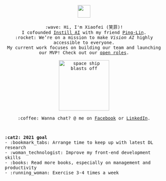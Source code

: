 <p align="middle">
  <img height=40 src="https://media.giphy.com/media/LPCZeLoIGfFCBnMHQT/giphy.gif">
  <samp>
    <br><br>:wave: Hi, I'm Xiaofei (笑菲)! 
    <br>I cofounded <a href="https://instill.tech">Instill AI</a> with my friend <a href="https://github.com/pinglin">Ping-Lin</a>.
    <br>:rocket: We’re on a mission to make <em>Vision AI</em> highly accessible to everyone.
    <br>My current work focuses on building our team and launching our MVP! Check out our <a href="https://instill.tech/careers">open roles</a>.
    <br><br><img height=160 alt="space ship blasts off" src="https://media.giphy.com/media/pdmlMTaKjVauo9cxsH/giphy.gif">
    <br><br>:coffee: Wanna chat? @ me on <a href="https://www.facebook.com/xiaofei.du.283/">Facebook</a> or <a href="https://www.linkedin.com/in/xiaofeidu/">LinkedIn</a>.
  </samp>
</p>

<br>

<p align="left">
  <samp>
    <strong>:cat2: 2021 goal</strong>
    <br>- :bookmark_tabs: Arrange time to keep up with latest DL research
    <br>- :woman_technologist: Improve my front-end development skills
    <br>- :books: Read more books, especially on management and productivity
    <br>- :running_woman: Exercise 3-4 times a week
    </ul>
  </samp>
</p>
